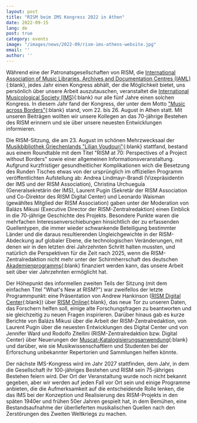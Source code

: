 ```yaml
---
layout: post
title: "RISM beim IMS Kongress 2022 in Athen"
date: 2022-09-15
lang: de
post: true
category: events
image: "/images/news/2022-09/rism-ims-athens-website.jpg"
email: ''
author: ''
---
```


Während eine der Patronatsgesellschaften von RISM, die [International Association of Music Libraries, Archives and Documentation Centres (IAML)](https://www.iaml.info/){:blank}, jedes Jahr einen Kongress abhält, der die Möglichkeit bietet, uns persönlich über unsere Arbeit auszutauschen, veranstaltet die [International Musicological Society (IMS)](https://www.musicology.org/){:blank} nur alle fünf Jahre einen solchen Kongress. In diesem Jahr fand der Kongress, der unter dem Motto ["Music across Borders"](https://pcoconvin.eventsair.com/ims22/){:blank} stand, vom 22. bis 26. August in Athen statt. Mit unseren Beiträgen wollten wir unsere Kollegen an das 70-jährige Bestehen des RISM erinnern und sie über unsere neuesten Entwicklungen informieren.

Die RISM-Sitzung, die am 23. August im schönen Mehrzwecksaal der [Musikbibliothek Griechenlands "Lilian Voudouri"](https://www.megaron.gr/en/at-the-library/){:blank} stattfand, bestand aus einem Roundtable mit dem Titel "RISM at 70: Perspectives of a Project without Borders" sowie einer allgemeinen Informationsveranstaltung. Aufgrund kurzfristiger gesundheitlicher Komplikationen wich die Besetzung des Runden Tisches etwas von der ursprünglich im offiziellen Programm veröffentlichten Aufstellung ab: Andrea Lindmayr-Brandl (Vizepräsidentin der IMS und der RISM Association), Christina Urchueguía (Generalsekretärin der IMS), Laurent Pugin (Sekretär der RISM Association und Co-Direktor des RISM Digital Center) und Leonardo Waisman (gewähltes Mitglied der RISM Association) gaben unter der Moderation von Balázs Mikusi (Executive Director der RISM-Zentralredaktion) einen Einblick in die 70-jährige Geschichte des Projekts. Besondere Punkte waren die mehrfachen Interessenverschiebungen hinsichtlich der zu erfassenden Quellentypen, die immer wieder schwankende Beteiligung bestimmter Länder und die daraus resultierenden Ungleichgewichte in der RISM-Abdeckung auf globaler Ebene, die technologischen Veränderungen, mit denen wir in den letzten drei Jahrzehnten Schritt halten mussten, und natürlich die Perspektiven für die Zeit nach 2025, wenn die RISM-Zentralredaktion nicht mehr unter der Schirmherrschaft des deutschen [Akademienprogramms](https://www.akademienunion.de/forschung/akademienprogramm){:blank} finanziert werden kann, das unsere Arbeit seit über vier Jahrzehnten ermöglicht hat.

Der Höhepunkt des informellen zweiten Teils der Sitzung (mit dem einfachen Titel "What's New at RISM?") war zweifellos der letzte Programmpunkt: eine Präsentation von Andrew Hankinson ([RISM Digital Center](https://rism.digital/){:blank}) über [RISM Online](https://rism.online/){:blank}, das neue Tor zu unseren Daten, das Forschern helfen soll, einige alte Forschungsfragen zu beantworten und sie gleichzeitig zu neuen Fragen inspirieren. Darüber hinaus gab es kurze Berichte von Balázs Mikusi über die Arbeit der RISM-Zentralredaktion, von Laurent Pugin über die neuesten Entwicklungen des Digital Center und von Jennifer Ward und Rodolfo Zitellini (RISM-Zentralredaktion bzw. Digital Center) über Neuerungen der [Muscat-Katalogisierungsanwendung](https://rism.info/community/muscat.html){:blank} und darüber, wie sie Musikwissenschaftlern und Studenten bei der Erforschung unbekannter Repertorien und Sammlungen helfen könnte.

Der nächste IMS-Kongress wird im Jahr 2027 stattfinden, dem Jahr, in dem die Gesellschaft ihr 100-jähriges Bestehen und RISM sein 75-jähriges Bestehen feiern wird. Der Ort der Veranstaltung wurde noch nicht bekannt gegeben, aber wir werden auf jeden Fall vor Ort sein und einige Programme anbieten, die die Aufmerksamkeit auf die entscheidende Rolle lenken, die das IMS bei der Konzeption und Realisierung des RISM-Projekts in den späten 1940er und frühen 50er Jahren gespielt hat, in dem Bemühen, eine Bestandsaufnahme der überlieferten musikalischen Quellen nach den Zerstörungen des Zweiten Weltkriegs zu machen.

